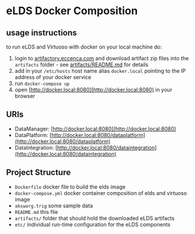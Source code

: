 # eLDS Docker Composition

## usage instructions

to run eLDS and Virtuoso with docker on your local machine do:

1. login to [artifactory.eccenca.com](https://artifactory.eccenca.com) and download artifact zip files into the `artifacts` folder - see [artifacts/README.md](artifacts/README.md) for details
2. add in your `/etc/hosts` host name alias `docker.local` pointing to the IP address of your docker service
3. run `docker-compose up`
4. open [http://docker.local:8080](http://docker.local:8080) in your browser


## URIs

- DataManager: [http://docker.local:8080](http://docker.local:8080)
- DataPlatform: [http://docker.local:8080/dataplatform](http://docker.local:8080/dataplatform)
- DataIntegration: [http://docker.local:8080/dataintegration](http://docker.local:8080/dataintegration)


## Project Structure

- `Dockerfile` docker file to build the elds image
- `docker-compose.yml` docker container composition of elds and virtuoso image
- `aksworg.trig` some sample data 
- `README.md` this file
- `artifacts/` folder that should hold the downloaded eLDS artifacts
- `etc/` individual run-time configuration for the eLDS components
